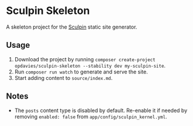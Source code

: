 # Sculpin Skeleton

A skeleton project for the [Sculpin][1] static site generator.

## Usage

1. Download the project by running `composer create-project opdavies/sculpin-skeleton --stability dev my-sculpin-site`.
1. Run `composer run watch` to generate and serve the site.
1. Start adding content to `source/index.md`.

## Notes

- The `posts` content type is disabled by default. Re-enable it if needed by removing `enabled: false` from `app/config/sculpin_kernel.yml`.

[1]: https://sculpin.io
